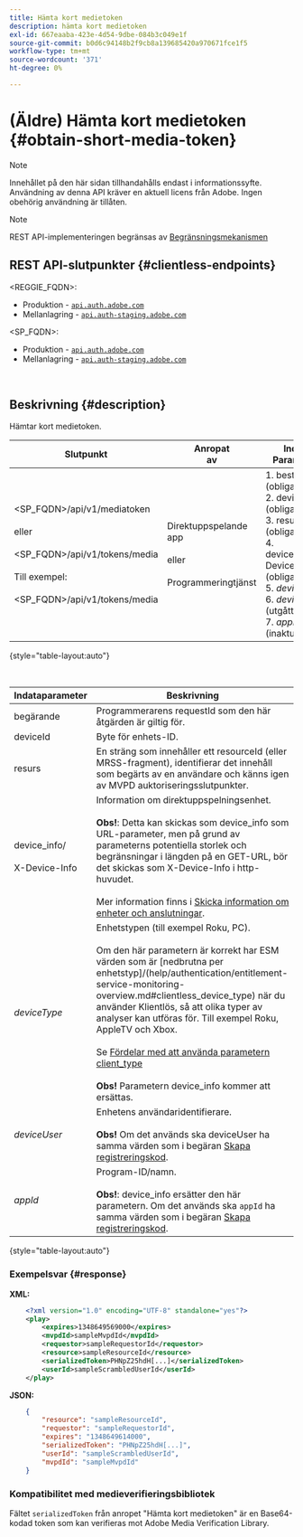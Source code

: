 ```yaml
---
title: Hämta kort medietoken
description: hämta kort medietoken
exl-id: 667eaaba-423e-4d54-9dbe-084b3c049e1f
source-git-commit: b0d6c94148b2f9cb8a139685420a970671fce1f5
workflow-type: tm+mt
source-wordcount: '371'
ht-degree: 0%

---
```


# (Äldre) Hämta kort medietoken {#obtain-short-media-token}

>[!NOTE]
>
>Innehållet på den här sidan tillhandahålls endast i informationssyfte. Användning av denna API kräver en aktuell licens från Adobe. Ingen obehörig användning är tillåten.

>[!NOTE]
>
> REST API-implementeringen begränsas av [Begränsningsmekanismen](/help/authentication/integration-guide-programmers/throttling-mechanism.md)

## REST API-slutpunkter {#clientless-endpoints}

&lt;REGGIE_FQDN>:

* Produktion - [`api.auth.adobe.com`](http://api.auth.adobe.com/)
* Mellanlagring - [`api.auth-staging.adobe.com`](http://api.auth-staging.adobe.com/)

&lt;SP_FQDN>:

* Produktion - [`api.auth.adobe.com`](http://api.auth.adobe.com/)
* Mellanlagring - [`api.auth-staging.adobe.com`](http://api.auth-staging.adobe.com/)

</br>

## Beskrivning {#description}

Hämtar kort medietoken.

| Slutpunkt | Anropat </br>av | Indata   </br>Parametrar | HTTP </br>Metod | Svar | HTTP </br>Response |
| --- | --- | --- | --- | --- | --- |
| &lt;SP_FQDN>/api/v1/mediatoken</br></br> eller</br></br>&lt;SP_FQDN>/api/v1/tokens/media</br></br>Till exempel:</br></br>&lt;SP_FQDN>/api/v1/tokens/media | Direktuppspelande app</br></br>eller</br></br>Programmeringtjänst | 1. beställare (obligatoriskt)</br>2.  deviceId (obligatoriskt)</br>3.  resurs (obligatoriskt)</br>4.  device_info/X-Device-Info (obligatoriskt)</br>5.  _deviceType_</br> 6.  _deviceUser_ (utgått)</br>7.  _appId_ (inaktuellt) | GET | XML eller JSON som innehåller en Base64-kodad medietoken eller felinformation om felet misslyckas. | 200 - lyckades </br> 403 - misslyckades |

{style="table-layout:auto"}

<!--
| Endpoint | Called  </br>By | Input   </br>Params | HTTP  </br>Method | Response | HTTP  </br>Response |
| --- | --- | --- | --- | --- | --- |
| `<SP_FQDN>/api/v1/mediatoken`</br></br>  or</br></br>`<SP_FQDN>/api/v1/tokens/media`</br></br>For example:</br></br>`<SP_FQDN>/api/v1/tokens/media` | Streaming App</br></br>or</br></br>Programmer Service | <ol><li>requestor (Mandatory)</l><li>deviceId (Mandatory)</li><li>resource (Mandatory)</li><li>device_info/X-Device-Info (Mandatory)</li><li>_deviceType_</li><li>_deviceUser_ (Deprecated)</li><li>_appId_ (Deprecated)</li></ol> | GET | XML or JSON containing an Base64 encoded media token or error details if unsuccessful. | 200 - Success  </br>403 - No Success |
-->

</br>

| Indataparameter | Beskrivning |
|-------------------------------------|----------------------------------------------------------------------------------------------------------------------------------------------------------------------------------------------------------------------------------------------------------------------------------------------------------------------------------------------------------------------------------------------------------------------------------------------------------------------------------------------------------------------------------------------------------------------------------------------------------------|
| begärande | Programmerarens requestId som den här åtgärden är giltig för. |
| deviceId | Byte för enhets-ID. |
| resurs | En sträng som innehåller ett resourceId (eller MRSS-fragment), identifierar det innehåll som begärts av en användare och känns igen av MVPD auktoriseringsslutpunkter. |
| device_info/</br></br>X-Device-Info | Information om direktuppspelningsenhet.</br></br>**Obs!**: Detta kan skickas som device_info som URL-parameter, men på grund av parameterns potentiella storlek och begränsningar i längden på en GET-URL, bör det skickas som X-Device-Info i http-huvudet. </br></br>Mer information finns i [Skicka information om enheter och anslutningar](/help/authentication/integration-guide-programmers/legacy/client-information/passing-client-information-device-connection-and-application.md). |
| _deviceType_ | Enhetstypen (till exempel Roku, PC).</br></br>Om den här parametern är korrekt har ESM värden som är [nedbrutna per enhetstyp]/(help/authentication/entitlement-service-monitoring-overview.md#clientless_device_type) när du använder Klientlös, så att olika typer av analyser kan utföras för. Till exempel Roku, AppleTV och Xbox.</br></br>Se [Fördelar med att använda parametern client_type ](/help/authentication/integration-guide-programmers/legacy/notes-technical/benefits-of-using-the-clientless-devicetype-parameter-in-pass-metrics.md)</br></br>**Obs!** Parametern device_info kommer att ersättas. |
| _deviceUser_ | Enhetens användaridentifierare.</br></br>**Obs!** Om det används ska deviceUser ha samma värden som i begäran [Skapa registreringskod](/help/authentication/integration-guide-programmers/legacy/rest-api-v1/apis/registration-code-request.md). |
| _appId_ | Program-ID/namn. </br></br>**Obs!**: device_info ersätter den här parametern. Om det används ska `appId` ha samma värden som i begäran [Skapa registreringskod](/help/authentication/integration-guide-programmers/legacy/rest-api-v1/apis/registration-code-request.md). |

{style="table-layout:auto"}

### Exempelsvar {#response}

**XML:**

```XML
    <?xml version="1.0" encoding="UTF-8" standalone="yes"?>
    <play>
        <expires>1348649569000</expires>
        <mvpdId>sampleMvpdId</mvpdId>
        <requestor>sampleRequestorId</requestor>
        <resource>sampleResourceId</resource>
        <serializedToken>PHNpZ25hdH[...]</serializedToken>
        <userId>sampleScrambledUserId</userId>
    </play>
```



**JSON:**

```JSON
    {
        "resource": "sampleResourceId",
        "requestor": "sampleRequestorId",
        "expires": "1348649614000",
        "serializedToken": "PHNpZ25hdH[...]",
        "userId": "sampleScrambledUserId",
        "mvpdId": "sampleMvpdId"
    }
```



### Kompatibilitet med medieverifieringsbibliotek

Fältet `serializedToken` från anropet &quot;Hämta kort medietoken&quot; är en Base64-kodad token som kan verifieras mot Adobe Media Verification Library.
